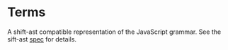 # Terms

A shift-ast compatible representation of the JavaScript grammar. See the sift-ast [spec](https://github.com/shapesecurity/shift-spec/blob/es6/spec.idl) for details.
